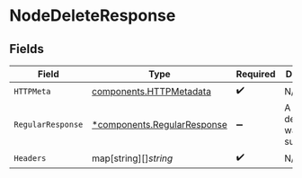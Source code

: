 # NodeDeleteResponse


## Fields

| Field                                                                     | Type                                                                      | Required                                                                  | Description                                                               |
| ------------------------------------------------------------------------- | ------------------------------------------------------------------------- | ------------------------------------------------------------------------- | ------------------------------------------------------------------------- |
| `HTTPMeta`                                                                | [components.HTTPMetadata](../../models/components/httpmetadata.md)        | :heavy_check_mark:                                                        | N/A                                                                       |
| `RegularResponse`                                                         | [*components.RegularResponse](../../models/components/regularresponse.md) | :heavy_minus_sign:                                                        | A node delete job was created successfully                                |
| `Headers`                                                                 | map[string][]*string*                                                     | :heavy_check_mark:                                                        | N/A                                                                       |